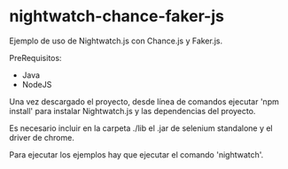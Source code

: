 # nightwatch-chance-faker-js

Ejemplo de uso de Nightwatch.js con Chance.js y Faker.js.

PreRequisitos:
- Java
- NodeJS

Una vez descargado el proyecto, desde línea de comandos ejecutar 'npm install' para instalar Nightwatch.js y las dependencias del proyecto.

Es necesario incluir en la carpeta ./lib el .jar de selenium standalone y el driver de chrome.

Para ejecutar los ejemplos hay que ejecutar el comando 'nightwatch'.
